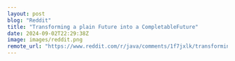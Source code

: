 ```yaml
---
layout: post
blog: "Reddit"
title: "Transforming a plain Future into a CompletableFuture"
date: 2024-09-02T22:29:38Z
image: images/reddit.png
remote_url: "https://www.reddit.com/r/java/comments/1f7jxlk/transforming_a_plain_future_into_a/"
---
```

